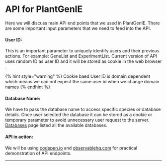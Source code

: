 # API for PlantGenIE

Here we will discuss main API end points that we used in PlantGenIE. There are some important input parameters that we need to feed into the API. 

#### User ID:

This is an important parameter to uniquely identify users and their previous actions. For example: GeneList and ExperimentList. Current version of API uses random ID as user ID and it will be stored as cookie in the web browser . 

{% hint style="warning" %}
Cookie baed User ID is domain dependent which means we can not expect the same user id when we change domain names
{% endhint %}

#### Database Name:

We have to pass the database name to access specific species or database details. Once user selected the database it can be stored as a cookie or temporary parameter to avoid unnecessary user request  to the server.  [Databases](https://app.gitbook.com/@geniesys/s/plantgenie-api/databases) page listed all the available databases.

#### **API in action:**

We will be using [codepen.io](https://codepen.io/) and [observablehq.com](https://observablehq.com/) for practical demonstration of API endpoints.

*****
